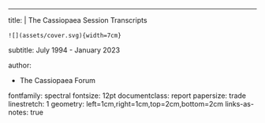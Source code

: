 ---
title: |
    The Cassiopaea Session Transcripts
    
    ![](assets/cover.svg){width=7cm}  
subtitle: July 1994 - January 2023

author:
- The Cassiopaea Forum

fontfamily: spectral
fontsize: 12pt
documentclass: report
papersize: trade
linestretch: 1
geometry: left=1cm,right=1cm,top=2cm,bottom=2cm
links-as-notes: true
